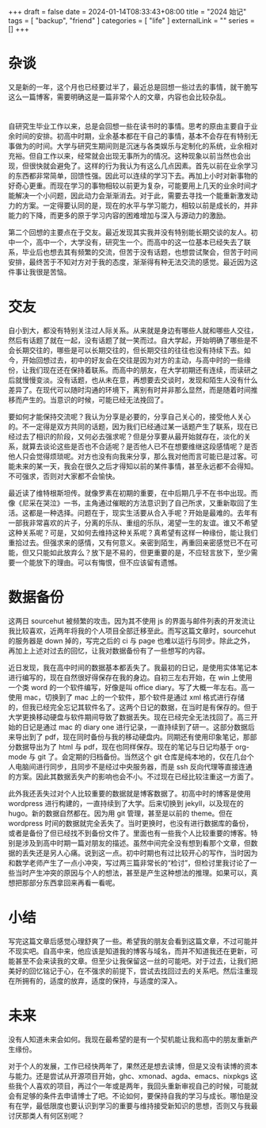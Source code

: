 +++ 
draft = false
date = 2024-01-14T08:33:43+08:00
title = "2024 始记"
tags = [ "backup", "friend" ]
categories = [ "life" ]
externalLink = ""
series = []
+++

# 杂谈
又是新的一年，这个月也已经要过半了，最近总是回想一些过去的事情，就干脆写这么一篇博客，需要明确这是一篇非常个人的文章，内容也会比较杂乱。
# 
自研究生毕业工作以来，总是会回想一些在读书时的事情。思考的原由主要自于业余时间的安排。初高中时期，业余基本都在干自己的事情，基本不会存在有特别无事做为的时间。大学与研究生期间则是沉迷与各类娱乐与定制化的系统，业余相对充裕。但自工作以来，经常就会出现无事所为的情况。这种现象以前当然也会出现，但很快就会避免了。这样的行为我认为有这么几点因素。首先以前在业余学习的东西都非常简单，回馈性强。因此可以连续的学习下去。再加上小时对新事物的好奇心更重。而现在学习的事物相较以前更为复杂，可能要用上几天的业余时间才能解决一个小问题，因此动力会渐渐消去。对于此，需要去寻找一个能重新激发动力的方案。一定得要认同的是，现在的水平与学习能力，相较以前是成长的，并非能力的下降，而更多的原于学习内容的困难增加与深入与源动力的激励。

第二个回想的主要点在于交友。最近发现其实我并没有特别能长期交谈的友人。初中一个，高中一个，大学没有，研究生一个。而高中的这一位基本已经失去了联系，毕业后也想去其有频繁的交流，但苦于没有话题，也想尝试聚会，但苦于时间安排，最终苦于不知对方对于我的态度，渐渐得有种无法交流的感觉。最近因为这件事让我很是苦恼。

# 交友
自小到大，都没有特别关注过人际关系。从来就是身边有哪些人就和哪些人交往，然后有话题了就在一起，没有话题了就一笑而过。自大学起，开始明确了哪些是不会长期交往的，哪些是可以长期交往的，但长期交往的往往也没有持续下去。如今，开始回想过去，初中的好友会在交往是因为对方的主动，与高中时的一些缘份，让我们现在还在保持着联系。而高中的朋友，在大学初期还有连续，而读研之后就慢慢变淡。没有话题，也从未在意，再想要去交谈时，发现和陌生人没有什么差异了。在现代可以随时沟通的环境下，离别有时并非那么显然，而是随着时间推移而产生的。当意识的时候，可能已经无法挽回了。

要如何才能保持交流呢？我认为分享是必要的，分享自己关心的，接受他人关心的。不一定得是双方共同的话题，因为我们已经通过某一话题产生了联系，现在已经过去了相识的阶段，又何必去强求呢？但是分享要从最开始就存在，淡化的关系，就算去谈论这些是否也不合适呢？是否他人已不在想要维继这段感情呢？是否他人只会觉得烦琐呢。对方也没有向我来分享，那么我对他而言可能已是过客。可能未来的某一天，我会在很久之后才得知以前的某件事情，甚至永远都不会得知。不可强求，否则对大家都不会愉快。

最近读了维特根斯坦传。就像罗素在初期的重要，在中后期几乎不在书中出现。而像《尼采在哭泣》一书，主角通过催眠的方法意识到了自己所求，又重新取回了生活。这都是一种选择。问题在于，现实生活要从合入手呢？开始是最难的。去年有一部我非常喜欢的片子，分离的乐队、重组的乐队，渴望一生的友谊。谁又不希望这种关系呢？可是，又如何去维持这种关系呢？真希望有这样一种缘份，能让我们重拾过去。但强求来的感情，又有何意义。亲密到陌生，再重回亲密感觉已不在可能，但又只能如此放弃么？放下是不易的，但更重要的是，不应轻言放下，至少需要一个能放下的理由。可以有悔恨，但不应该留有遗憾。

# 数据备份
这两日 sourcehut 被频繁的攻击。因为其不使用 js 的界面与邮件列表的开发流让我比较喜欢，近两年将我的个人项目全部迁移至此。而写这篇文章时，sourcehut 的服务器是 down 掉的，写完之后的 ci 与 page 也难以运行与同步。除此之外，再加上上述对过去的回忆，让我对数据备份有了一些想写的内容。

近日发现，我在高中时间的数据基本都丢失了。我最初的日记，是使用实体笔记本进行编写的，现在自然很好得保存在我的身边。自初三左右开始，在 win 上使用一个类 word 的一个软件编写，好像是叫 office diary。写了大概一年左右。高一使用 mac，切换到了 mac 上的一个软件，那个软件是通过 xml 格式进行存储的，但我已经完全忘记其软件名了。这两个日记的数据，在当时是有保存的。但于大学更换移动硬盘与软件期间导致了数据丢失。现在已经完全无法找回了。高三开始的日记是通过 mac 的 diary one 进行记录，一直持续到了研一。这部分数据后来导出到了 pdf，现在同时备份与我的移动硬盘内。同期还有使用印象笔记，那部分数据导出为了 html 与 pdf，现在也同样保存。现在的笔记与日记均基于 org-mode 与 git 了。会定期的归档备份。当然这个 git 仓库是纯本地的，仅在几台个人电脑间进行同步，且同步不是经过中央服务器，而是 ssh 反向代理等直接连通的方案。因此其数据丢失产的影响也会不小。不过现在已经比较注重这一方面了。

此外我还丢失过对个人比较重要的数据就是博客数据了。初高中时的博客是使用 wordpress 进行构建的，一直持续到了大学。后来切换到 jekyll，以及现在的 hugo。新的数据自然都在。因为用 git 管理，甚至是以前的 theme。但在 wordpress 时间的数据就完全丢失了。当时更换时，也没有进行数据库的备份，或者是备份了但已经找不到备份文件了。里面也有一些我个人比较重要的博客。特别是涉及到高中时期一篇对朋友的描述。虽然中间完全没有想到看那个文章，但数据的丢失还是另人心痛。说到这一点。初中时期也有过比较开心的写作，当时因为和数学老师产生了一点小冲突，写过两三篇非常长的“检讨”，但检讨里我讨论了一些当时产生冲突的原因与个人的想法，甚至是产生这种想法的推理。如果可以，真想把那部分东西拿回来再看一看呢。

# 小结
写完这篇文章后感觉心理舒爽了一些。希望我的朋友会看到这篇文章，不过可能并不现实吧。自高中来，他应该是知道我的博客与域名，而并不知道我还在更新，可能甚至不会来读我的文章。但至少让我保留这一丝的可能吧。对于过去，让我们把美好的回忆铭记于心，在不强求的前提下，尝试去找回过去的关系吧。然后注重现在所拥有的，适度的放弃，适度的保持，与适度的深入。

# 未来
没有人知道未来会如何。我现在最希望的是有一个契机能让我和高中的朋友重新产生缘份。

对于个人的发展，工作已经快两年了，果然还是想去读博，但是又没有读博的资本与能力。还是尝试从开源项目开始，ghc、xmonad、agda、emacs、nixpkgs 这些我个人喜欢的项目，再过个一年或是两年，我回头重新审视自己的时候，可能就会有足够的条件去申请博士了吧。不论如何，要保持自我的学习与成长。哪怕是没有在学，最低限度也要认识到学习的重要与维持接受新知识的思想，否则又与我最讨厌那类人有何区别呢？
